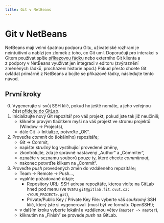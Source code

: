 ```yaml
---
title: Git v NetBeans
---
```


Git v NetBeans
==============

NetBeans mají velmi špatnou podporu Gitu, uživatelské rozhraní je neintuitivní a nabízí jen zlomek z toho, co Git umí. Doporučuji pro interakci s Gitem používat spíše [příkazovou řádku](git-cli.html) nebo externího Git klienta a z podpory v NetBeans využívat jen integraci v editoru (zvýraznění změněných řádků, procházení historie apod.) Pokud přesto chcete Git ovládat primárně z NetBeans a bojíte se příkazové řádky, následujte tento návod.

První kroky
-----------

0. Vygenerujte si svůj SSH klíč, pokud ho ještě nemáte, a jeho veřejnou část [přidejte do GitLab](https://gitlab.fit.cvut.cz/keys).
1. Inicializujte nový Git repozitář pro váš projekt, pokud jste tak již neučinili;
   * klikněte pravým tlačítkem myši na váš projekt ve stromu projektů (Window → Projects),
   * dále Git → Initialize, potvrďte „OK“.
2. Proveďte _commit_ do (lokálního) repozitáře;
   * Git → Commit,
   * napište _stručný_ log vystihující provedené změny,
   * zkontrolujte, zda je správně nastavený „Author“ a „Commiter“,
   * označte v seznamu souborů pouze ty, které chcete _commitnout_,
   * nakonec potvrďte klikem na „Commit“.
3. Proveďte _push_ provedených změn do vzdáleného repozitáře;
   * Team → Remote → Push…,
   * vyplňte požadované údaje;
      * Repository URL: SSH adresa repozitáře, kterou vidíte na GitLab hned pod menu (ve tvaru `git@gitlab.fit.cvut.cz:<YOUR_PROJECT>.git`),
      * Private/Public Key / Private Key File: vyberte váš _soukromý_ SSH klíč, který jste si vygenerovali (musí být ve formátu OpenSSH!);
   * v dalším kroku vyberte lokální a vzdálenou větev (`master -> master`),
   * kliknutím na „Finish“ se provede _push_ na GitLab.

